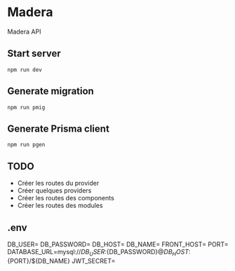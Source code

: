 # Madera
Madera API

## Start server
`npm run dev`

## Generate migration
`npm run pmig`

## Generate Prisma client
`npm run pgen`

## TODO
* Créer les routes du provider
* Créer quelques providers
* Créer les routes des components
* Créer les routes des modules


## .env

DB_USER=
DB_PASSWORD=
DB_HOST=
DB_NAME=
FRONT_HOST=
PORT=
DATABASE_URL=mysql://${DB_USER}:${DB_PASSWORD}@${DB_HOST}:${PORT}/${DB_NAME}
JWT_SECRET=
